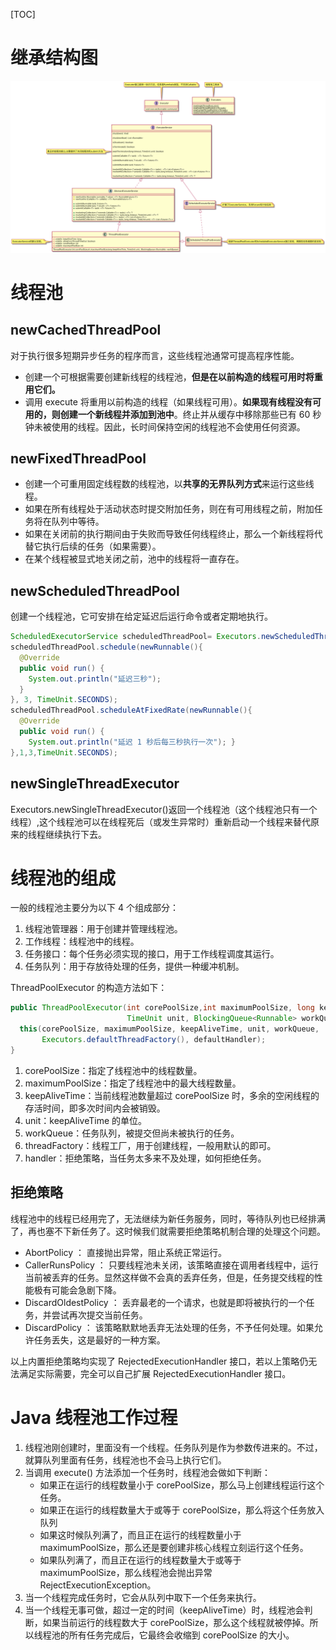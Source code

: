 [TOC]

# 继承结构图

![4413843-00ad14d14a22108c](../../../img/4413843-00ad14d14a22108c.png)

# 线程池

## newCachedThreadPool

对于执行很多短期异步任务的程序而言，这些线程池通常可提高程序性能。

- 创建一个可根据需要创建新线程的线程池，**但是在以前构造的线程可用时将重用它们。**
- 调用 execute 将重用以前构造的线程（如果线程可用）。**如果现有线程没有可用的，则创建一个新线程并添加到池中**。终止并从缓存中移除那些已有 60 秒钟未被使用的线程。因此，长时间保持空闲的线程池不会使用任何资源。

##  newFixedThreadPool

- 创建一个可重用固定线程数的线程池，以**共享的无界队列方式**来运行这些线程。
- 如果在所有线程处于活动状态时提交附加任务，则在有可用线程之前，附加任务将在队列中等待。
- 如果在关闭前的执行期间由于失败而导致任何线程终止，那么一个新线程将代替它执行后续的任务（如果需要）。
- 在某个线程被显式地关闭之前，池中的线程将一直存在。

## newScheduledThreadPool

创建一个线程池，它可安排在给定延迟后运行命令或者定期地执行。

```java
ScheduledExecutorService scheduledThreadPool= Executors.newScheduledThreadPool(3);
scheduledThreadPool.schedule(newRunnable(){ 
  @Override 
  public void run() {
    System.out.println("延迟三秒");
  }
}, 3, TimeUnit.SECONDS);
scheduledThreadPool.scheduleAtFixedRate(newRunnable(){ 
  @Override 
  public void run() {
    System.out.println("延迟 1 秒后每三秒执行一次"); }
},1,3,TimeUnit.SECONDS);
```

## newSingleThreadExecutor

Executors.newSingleThreadExecutor()返回一个线程池（这个线程池只有一个线程）,这个线程池可以在线程死后（或发生异常时）重新启动一个线程来替代原来的线程继续执行下去。

# 线程池的组成

一般的线程池主要分为以下 4 个组成部分：

1. 线程池管理器：用于创建并管理线程池。
2. 工作线程：线程池中的线程。
3. 任务接口：每个任务必须实现的接口，用于工作线程调度其运行。
4. 任务队列：用于存放待处理的任务，提供一种缓冲机制。

ThreadPoolExecutor 的构造方法如下：

```java
public ThreadPoolExecutor(int corePoolSize,int maximumPoolSize, long keepAliveTime,
                          TimeUnit unit, BlockingQueue<Runnable> workQueue) {
  this(corePoolSize, maximumPoolSize, keepAliveTime, unit, workQueue,
       Executors.defaultThreadFactory(), defaultHandler);
}
```

1. corePoolSize：指定了线程池中的线程数量。
2. maximumPoolSize：指定了线程池中的最大线程数量。
3. keepAliveTime：当前线程池数量超过 corePoolSize 时，多余的空闲线程的存活时间，即多次时间内会被销毁。
4. unit：keepAliveTime 的单位。
5. workQueue：任务队列，被提交但尚未被执行的任务。
6. threadFactory：线程工厂，用于创建线程，一般用默认的即可。
7. handler：拒绝策略，当任务太多来不及处理，如何拒绝任务。

## **拒绝策略**

线程池中的线程已经用完了，无法继续为新任务服务，同时，等待队列也已经排满了，再也塞不下新任务了。这时候我们就需要拒绝策略机制合理的处理这个问题。

-  AbortPolicy ： 直接抛出异常，阻止系统正常运行。
-  CallerRunsPolicy ： 只要线程池未关闭，该策略直接在调用者线程中，运行当前被丢弃的任务。显然这样做不会真的丢弃任务，但是，任务提交线程的性能极有可能会急剧下降。
-  DiscardOldestPolicy ： 丢弃最老的一个请求，也就是即将被执行的一个任务，并尝试再次提交当前任务。
-   DiscardPolicy ： 该策略默默地丢弃无法处理的任务，不予任何处理。如果允许任务丢失，这是最好的一种方案。

以上内置拒绝策略均实现了 RejectedExecutionHandler 接口，若以上策略仍无法满足实际需要，完全可以自己扩展 RejectedExecutionHandler 接口。

# **Java 线程池工作过程**

1. 线程池刚创建时，里面没有一个线程。任务队列是作为参数传进来的。不过，就算队列里面有任务，线程池也不会马上执行它们。
2. 当调用 execute() 方法添加一个任务时，线程池会做如下判断：
   - 如果正在运行的线程数量小于 corePoolSize，那么马上创建线程运行这个任务。
   - 如果正在运行的线程数量大于或等于 corePoolSize，那么将这个任务放入队列
   - 如果这时候队列满了，而且正在运行的线程数量小于 maximumPoolSize，那么还是要创建非核心线程立刻运行这个任务。
   - 如果队列满了，而且正在运行的线程数量大于或等于 maximumPoolSize，那么线程池会抛出异常 RejectExecutionException。
3. 当一个线程完成任务时，它会从队列中取下一个任务来执行。
4. 当一个线程无事可做，超过一定的时间（keepAliveTime）时，线程池会判断，如果当前运行的线程数大于 corePoolSize，那么这个线程就被停掉。所以线程池的所有任务完成后，它最终会收缩到 corePoolSize 的大小。

